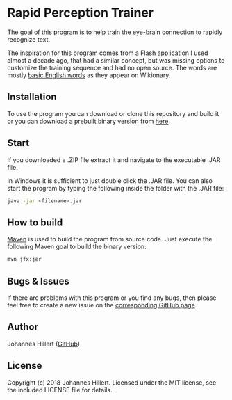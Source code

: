 # Rapid Perception Trainer
The goal of this program is to help train the eye-brain connection to rapidly recognize text.

The inspiration for this program comes from a Flash application I used almost a decade ago, that had a similar concept, but was missing options to customize the training sequence and had no open source.
The words are mostly [basic English words](https://en.wiktionary.org/wiki/Category:English_basic_words) as they appear on Wikionary.

## Installation
To use the program you can download or clone this repository and build it or you can download a prebuilt binary version from [here](http://www.infokin.org/index.php?id=4).

## Start
If you downloaded a .ZIP file extract it and navigate to the executable .JAR file.

In Windows it is sufficient to just double click the .JAR file.
You can also start the program by typing the following inside the folder with the .JAR file:

~~~bash
java -jar <filename>.jar
~~~

## How to build
[Maven](https://maven.apache.org/) is used to build the program from source code. 
Just execute the following Maven goal to build the binary version:

~~~bash
mvn jfx:jar
~~~

## Bugs & Issues
If there are problems with this program or you find any bugs, then please feel free to create a new issue on the
[corresponding GitHub page](https://github.com/clovergaze/rapid-perception-trainer/issues).

## Author
Johannes Hillert ([GitHub](https://github.com/clovergaze))

## License
Copyright (c) 2018 Johannes Hillert. Licensed under the MIT license, see the included LICENSE file for details.